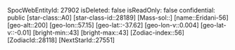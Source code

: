 ﻿---
location: [-37.62,57.15,200]
type: Station
tags:
- astro/Star

---
SpocWebEntityId: 27902
isDeleted: false
isReadOnly: false
confidential: public
[star-class::A0]
[star-class-id::28189]
[Mass-sol::]
[name::Eridani-56]
[geo-alt::200]
[geo-lon::57.15]
[geo-lat::-37.62]
[geo-lon-v::0.004]
[geo-lat-v::-0.01]
[bright-min::43]
[bright-max::43]
[Zodiac-index::56]
[ZodiacId::28118]
[NextStarId::27551]

